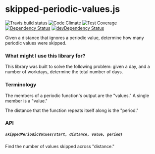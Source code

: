 # skipped-periodic-values.js
[![Travis build status](http://img.shields.io/travis/jmeas/skipped-periodic-values.js.svg?style=flat)](https://travis-ci.org/jmeas/skipped-periodic-values.js)
[![Code Climate](https://codeclimate.com/github/jmeas/skipped-periodic-values.js/badges/gpa.svg)](https://codeclimate.com/github/jmeas/skipped-periodic-values.js)
[![Test Coverage](https://codeclimate.com/github/jmeas/skipped-periodic-values.js/badges/coverage.svg)](https://codeclimate.com/github/jmeas/skipped-periodic-values.js)
[![Dependency Status](https://david-dm.org/jmeas/skipped-periodic-values.js.svg)](https://david-dm.org/jmeas/skipped-periodic-values.js) 
[![devDependency Status](https://david-dm.org/jmeas/skipped-periodic-values.js/dev-status.svg)](https://david-dm.org/jmeas/skipped-periodic-values.js#info=devDependencies)

Given a distance that ignores a periodic value, determine how many periodic values were skipped.

### What might I use this library for?

This library was built to solve the following problem: given a day, and a number of workdays,
determine the total number of days.

### Terminology

The members of a periodic function's output are the "values." A single member is a "value."

The distance that the function repeats itself along is the "period."

### API

##### `skippedPeriodicValues(start, distance, value, period)`

Find the number of values skipped across "distance."
